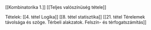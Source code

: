 [[Kombinatorika 1.]]
[[Teljes valószínüség tétele]]


Tételek:
[[4. tétel Logika]]
[[8. tétel statisztika]]
[[21. tétel Térelemek távolsága és szöge. Térbeli alakzatok. Felszín- és térfogatszámítás]]

